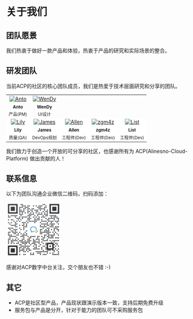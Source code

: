 # 关于我们

## 团队愿景

我们热衷于做好一款产品和体验，热衷于产品的研究和实际场景的整合。

## 研发团队

当前ACP的社区的核心团队成员，我们是热爱于技术层面研究和分享的团队。

<table class="contributor-table">
   <tbody>
      <tr>
         <td align="center">
            <a href="https://github.com/alinesno-cloud">
               <img src="https://avatars.githubusercontent.com/u/9816972?v=4" width="100px;" alt="Anto" />
            </a>
            <br />
            <sub>
               <b>Anto</b>
            </sub>
            <br />
            <sub>产品(PM)</sub>
         </td>
         <td align="center">
            <a href="https://github.com/alinesno-cloud">
               <img src="https://avatars.githubusercontent.com/u/101002463?v=4" width="100px;" alt="WenDy" />
            </a>
            <br />
            <sub>
               <b>WenDy</b>
            </sub>
            <br />
            <sub>UI设计</sub>
         </td>
      </tr>
      <tr style="background-color:#fff">
         <td align="center">
            <a href="https://github.com/alinesno-cloud">
               <img src="https://avatars.githubusercontent.com/u/109861977?v=4" width="100px;" alt="Lily" />
            </a>
            <br />
            <sub>
               <b>Lily</b>
            </sub>
            <br />
            <sub>质量(QA)</sub>
         </td>
         <td align="center">
            <a href="https://github.com/alinesno-cloud">
               <img src="https://avatars.githubusercontent.com/u/105762826?v=4" width="100px;" alt="James" />
            </a>
            <br />
            <sub>
               <b>James</b>
            </sub>
            <br />
            <sub>DevOps规划</sub>
         </td>
         <td align="center">
            <a href="https://github.com/alinesno-cloud">
               <img src="https://avatars.githubusercontent.com/u/99624544?v=4" width="100px;" alt="Allen" />
            </a>
            <br />
            <sub>
               <b>Allen</b>
            </sub>
            <br />
            <sub>工程师(Dev)</sub>
         </td>
         <td align="center">
            <a href="https://github.com/alinesno-cloud">
               <img src="https://avatars.githubusercontent.com/u/8686411?v=4" width="100px;" alt="zgm4z" />
            </a>
            <br />
            <sub>
               <b>zgm4z</b>
            </sub>
            <br />
            <sub>工程师(Dev)</sub>
         </td>
         <td align="center">
            <a href="https://github.com/alinesno-cloud">
               <img src="https://avatars.githubusercontent.com/u/99377133?v=4" width="100px;" alt="List" />
            </a>
            <br />
            <sub>
               <b>List</b>
            </sub>
            <br />
            <sub>工程师(Dev)</sub>
         </td>
      </tr>
   </tbody>
</table>

我们致力于创造一个开放的可分享的社区，也感谢所有为 ACP(Alinesno-Cloud-Platform) 做出贡献的人！

<!--
<a href="https://github.com/alinesno-cloud/alinesno-cloud-platform-press/graphs/contributors">
  <img src="https://opencollective.com/vuepress/contributors.svg?width=890&button=false" />
</a>
-->

## 联系信息

以下为团队沟通企业微信二维码，扫码添加：

<img src="/weixin.jpg" style="width:150px;border-radius:3px;" />

感谢对ACP数字中台关注，交个朋友也不错 :-)

## 其它

- ACP是社区型产品，产品现状跟演示版本一致，支持后期免费升级
- 服务包与产品是分开，针对于能力的团队可不采购服务包
